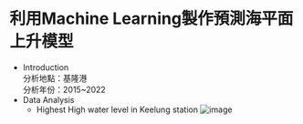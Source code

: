 # 利用Machine Learning製作預測海平面上升模型
- Introduction  
分析地點：基隆港  
分析年份：2015~2022  
- Data Analysis
  - Highest High water level in Keelung station
    ![image](https://github.com/lyien1021/Image/blob/24257a8199bd81a7fd25f1454d03e7ddb3fe0fa8/keelung_highest%20high%20water%20level_2015~2022.png)
